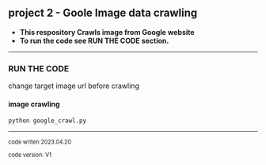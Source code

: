 ## project 2 - Goole Image data crawling

- **This respository Crawls image from Google website**
&nbsp;
- **To run the code see RUN THE CODE section.**

---

### RUN THE CODE
change target image url before crawling 

#### image crawling

```
python google_crawl.py
```

---
<span style="font-size:0.8em;">
code writen 2023.04.20

code version: V1
</span>
